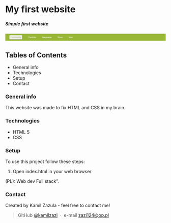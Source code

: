 # My first website

##### Simple first website

![screenschoot](./images/screenshoot.JPG)

## Tables of Contents   
* General info
* Technologies
* Setup
* Contact

### General info
This website was made to fix HTML and CSS in my brain.

### Technologies
* HTML 5
* CSS

### Setup
To use this project follow these steps:

1. Open index.html in your web browser

 (PL): Web dev Full stack”.

### Contact
Created by Kamil Zazula - feel free to contact me!

> GitHub [@kamilzazi](https://github.com/kamilzazi) &nbsp;&middot;&nbsp;
> e-mail [zazi124@op.pl]()